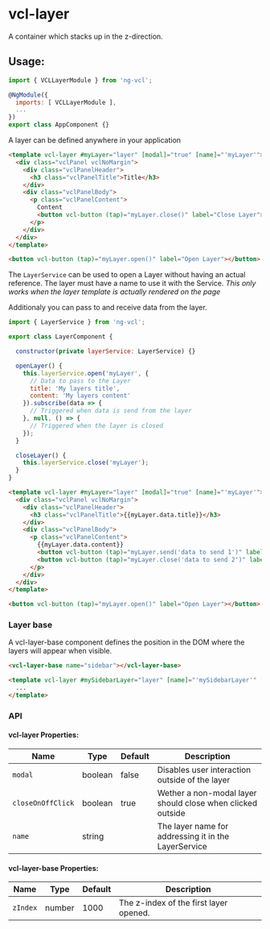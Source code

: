 # vcl-layer

A container which stacks up in the z-direction.

## Usage:

```js
import { VCLLayerModule } from 'ng-vcl';

@NgModule({
  imports: [ VCLLayerModule ],
  ...
})
export class AppComponent {}
```

A layer can be defined anywhere in your application

```html
<template vcl-layer #myLayer="layer" [modal]="true" [name]="'myLayer'">
  <div class="vclPanel vclNoMargin">
    <div class="vclPanelHeader">
      <h3 class="vclPanelTitle">Title</h3>
    </div>
    <div class="vclPanelBody">
      <p class="vclPanelContent">
        Content
        <button vcl-button (tap)="myLayer.close()" label="Close Layer"></button>
      </p>
    </div>
  </div>
</template>

<button vcl-button (tap)="myLayer.open()" label="Open Layer"></button>
```

The `LayerService` can be used to open a Layer without having an actual reference.
The layer must have a name to use it with the Service.
_This only works when the layer template is actually rendered on the page_

Additionaly you can pass to and receive data from the layer.

```js
import { LayerService } from 'ng-vcl';

export class LayerComponent {

  constructor(private layerService: LayerService) {}

  openLayer() {
    this.layerService.open('myLayer', {
      // Data to pass to the Layer
      title: 'My layers title',
      content: 'My layers content'
    }).subscribe(data => {
      // Triggered when data is send from the layer
    }, null, () => {
      // Triggered when the layer is closed
    });
  }

  closeLayer() {
    this.layerService.close('myLayer');
  }
}
```

```html
<template vcl-layer #myLayer="layer" [modal]="true" [name]="'myLayer'">
  <div class="vclPanel vclNoMargin">
    <div class="vclPanelHeader">
      <h3 class="vclPanelTitle">{{myLayer.data.title}}</h3>
    </div>
    <div class="vclPanelBody">
      <p class="vclPanelContent">
        {{myLayer.data.content}}
        <button vcl-button (tap)="myLayer.send('data to send 1')" label="Send data"></button>
        <button vcl-button (tap)="myLayer.close('data to send 2')" label="Close Layer"></button>
      </p>
    </div>
  </div>
</template>

<button vcl-button (tap)="myLayer.open()" label="Open Layer"></button>
```

### Layer base

A vcl-layer-base component defines the position in the DOM where the layers will appear when visible.

```html
<vcl-layer-base name="sidebar"></vcl-layer-base>
```
```html
<template vcl-layer #mySidebarLayer="layer" [name]="'mySidebarLayer'" [base]="'foo'">
  ...
</template>

```

### API

#### vcl-layer Properties:

| Name                | Type        | Default  | Description
| ------------        | ----------- | -------- |--------------
| `modal`             | boolean     | false    | Disables user interaction outside of the layer
| `closeOnOffClick`   | boolean     | true     | Wether a non-modal layer should close when clicked outside
| `name`              | string      |          | The layer name for addressing it in the LayerService

#### vcl-layer-base Properties:

| Name                | Type        | Default  | Description
| ------------        | ----------- | -------- |--------------
| `zIndex`            | number      | 1000     | The z-index of the first layer opened.
